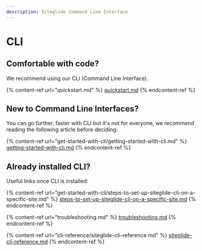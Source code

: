 ```yaml
---
description: Siteglide Command Line Interface
---
```


# CLI

## Comfortable with code?&#x20;

We recommend using our CLI (Command Line Interface).

{% content-ref url="quickstart.md" %}
[quickstart.md](quickstart.md)
{% endcontent-ref %}

## New to Command Line Interfaces?

You can go further, faster with CLI but it's not for everyone, we recommend reading the following article before deciding:

{% content-ref url="get-started-with-cli/getting-started-with-cli.md" %}
[getting-started-with-cli.md](get-started-with-cli/getting-started-with-cli.md)
{% endcontent-ref %}

## Already installed CLI?

Useful links once CLI is installed:

{% content-ref url="get-started-with-cli/steps-to-set-up-siteglide-cli-on-a-specific-site.md" %}
[steps-to-set-up-siteglide-cli-on-a-specific-site.md](get-started-with-cli/steps-to-set-up-siteglide-cli-on-a-specific-site.md)
{% endcontent-ref %}

{% content-ref url="troubleshooting.md" %}
[troubleshooting.md](troubleshooting.md)
{% endcontent-ref %}

{% content-ref url="cli-reference/siteglide-cli-reference.md" %}
[siteglide-cli-reference.md](cli-reference/siteglide-cli-reference.md)
{% endcontent-ref %}
